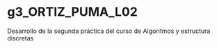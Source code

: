 # g3_ORTIZ_PUMA_L02
Desarrollo de la segunda práctica del curso de Algoritmos y estructura discretas
